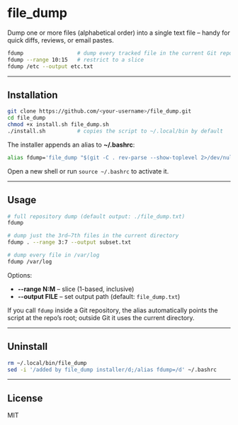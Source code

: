 # file_dump

Dump one or more files (alphabetical order) into a single text file – handy for
quick diffs, reviews, or email pastes.

```bash
fdump                 # dump every tracked file in the current Git repo
fdump --range 10:15   # restrict to a slice
fdump /etc --output etc.txt
```

---

## Installation

```bash
git clone https://github.com/<your-username>/file_dump.git
cd file_dump
chmod +x install.sh file_dump.sh
./install.sh          # copies the script to ~/.local/bin by default
```

The installer appends an alias to **~/.bashrc**:

```bash
alias fdump='file_dump "$(git -C . rev-parse --show-toplevel 2>/dev/null || pwd)"'
```

Open a new shell or run `source ~/.bashrc` to activate it.

---

## Usage

```bash
# full repository dump (default output: ./file_dump.txt)
fdump

# dump just the 3rd–7th files in the current directory
fdump . --range 3:7 --output subset.txt

# dump every file in /var/log
fdump /var/log
```

Options:

- **--range N:M** – slice (1-based, inclusive)
- **--output FILE** – set output path (default: `file_dump.txt`)

If you call `fdump` inside a Git repository, the alias automatically points the
script at the repo’s root; outside Git it uses the current directory.

---

## Uninstall

```bash
rm ~/.local/bin/file_dump
sed -i '/added by file_dump installer/d;/alias fdump=/d' ~/.bashrc
```

---

## License

MIT

